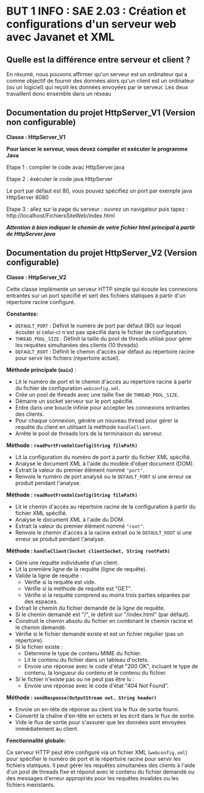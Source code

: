 # BUT 1 INFO : SAE 2.03 : Création et configurations d'un serveur web avec Javanet et XML
## Quelle est la différence entre serveur et client ?

En résumé, nous pouvons affirmer qu'un serveur est un ordinateur qui a comme objectif de fournir des données alors qu'un client est un ordinateur (ou un logiciel) qui reçoit les données envoyées par le serveur. Les deux travaillent donc ensemble dans un réseau

## Documentation du projet HttpServer_V1 (Version non configurable)

**Classe : HttpServer_V1**

**Pour lancer le serveur, vous devez compiler et exécuter le programme Java**

Etape 1 : compiler le code
avac HttpServer.java 


Etape 2 : éxécuter le code 
java HttpServer

Le port par défaut est 80, vous pouvez spécifiez un port par exemple 
java HttpServer 8080

Etape 3 : allez sur la page du serveur : 
ouvrez un navigateur puis tapez : http://localhost/FichiersSiteWeb/index.html

***Attention à bien indiquer le chemin de votre fichier html principal  à partir de HttpServer.java***

## Documentation du projet HttpServer_V2 (Version configurable)

**Classe : HttpServer_V2**

Cette classe implémente un serveur HTTP simple qui écoute les connexions entrantes sur un port spécifié et sert des fichiers statiques à partir d'un répertoire racine configuré.

**Constantes:**

* `DEFAULT_PORT` : Définit le numéro de port par défaut (80) sur lequel écouter si celui-ci n'est pas spécifié dans le fichier de configuration.
* `THREAD_POOL_SIZE` : Définit la taille du pool de threads utilisé pour gérer les requêtes simultanées des clients (10 threads).
* `DEFAULT_ROOT` : Définit le chemin d'accès par défaut au répertoire racine pour servir les fichiers (répertoire actuel).

**Méthode principale (`main`)** :

* Lit le numéro de port et le chemin d'accès au répertoire racine à partir du fichier de configuration `webconfig.xml`.
* Crée un pool de threads avec une taille fixe de `THREAD_POOL_SIZE`.
* Démarre un socket serveur sur le port spécifié.
* Entre dans une boucle infinie pour accepter les connexions entrantes des clients.
* Pour chaque connexion, génère un nouveau thread pour gérer la requête du client en utilisant la méthode `handleClient`.
* Arrête le pool de threads lors de la terminaison du serveur.

**Méthode : `readPortFromXmlConfig(String filePath)`**

* Lit la configuration du numéro de port à partir du fichier XML spécifié.
* Analyse le document XML à l'aide du modèle d'objet document (DOM).
* Extrait la valeur du premier élément nommé `"port"`.
* Renvoie le numéro de port analysé ou le `DEFAULT_PORT` si une erreur se produit pendant l'analyse.

**Méthode : `readRootFromXmlConfig(String filePath)`**

* Lit le chemin d'accès au répertoire racine de la configuration à partir du fichier XML spécifié.
* Analyse le document XML à l'aide du DOM.
* Extrait la valeur du premier élément nommé `"root"`.
* Renvoie le chemin d'accès à la racine extrait ou le `DEFAULT_ROOT` si une erreur se produit pendant l'analyse.

**Méthode : `handleClient(Socket clientSocket, String rootPath)`**

* Gère une requête individuelle d'un client.
* Lit la première ligne de la requête (ligne de requête).
* Valide la ligne de requête :
    * Vérifie si la requête est vide.
    * Vérifie si la méthode de requête est "GET".
    * Vérifie si la requête comprend au moins trois parties séparées par des espaces.
* Extrait le chemin du fichier demandé de la ligne de requête.
* Si le chemin demandé est "/", le définit sur "/index.html" (par défaut).
* Construit le chemin absolu du fichier en combinant le chemin racine et le chemin demandé.
* Vérifie si le fichier demandé existe et est un fichier régulier (pas un répertoire).
* Si le fichier existe :
    * Détermine le type de contenu MIME du fichier.
    * Lit le contenu du fichier dans un tableau d'octets.
    * Envoie une réponse avec le code d'état "200 OK", incluant le type de contenu, la longueur du contenu et le contenu du fichier.
* Si le fichier n'existe pas ou ne peut pas être lu :
    * Envoie une réponse avec le code d'état "404 Not Found".

**Méthode : `sendResponse(OutputStream out, String header)`**

* Envoie un en-tête de réponse au client via le flux de sortie fourni.
* Convertit la chaîne d'en-tête en octets et les écrit dans le flux de sortie.
* Vide le flux de sortie pour s'assurer que les données sont envoyées immédiatement au client.

**Fonctionnalité globale:**

Ce serveur HTTP peut être configuré via un fichier XML (`webconfig.xml`) pour spécifier le numéro de port et le répertoire racine pour servir les fichiers statiques. Il peut gérer les requêtes simultanées des clients à l'aide d'un pool de threads fixe et répond avec le contenu du fichier demandé ou des messages d'erreur appropriés pour les requêtes invalides ou les fichiers inexistants.



